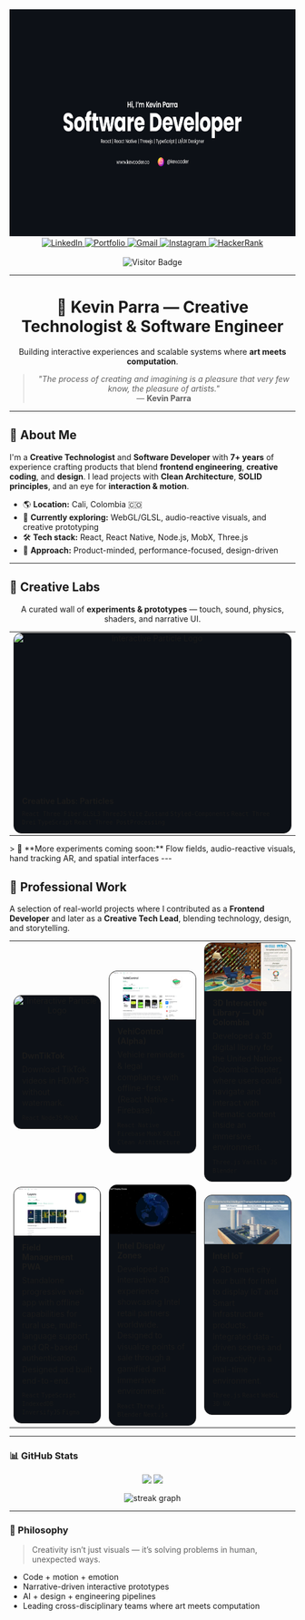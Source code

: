 <div align="center">
  <img height="400" src="./images/banner_github.png" alt="KevCoder Banner" />
</div>

<div align="center">
  <a href="https://www.linkedin.com/in/kmp535/" target="_blank">
    <img src="https://img.shields.io/static/v1?message=LinkedIn&logo=linkedin&label=&color=0077B5&logoColor=white&style=for-the-badge" height="28" alt="LinkedIn"/>
  </a>
  <a href="https://links.kevcoder.co/" target="_blank">
    <img src="https://img.shields.io/static/v1?message=Portfolio&logo=vercel&label=&color=000000&logoColor=white&style=for-the-badge" height="28" alt="Portfolio"/>
  </a>
  <a href="mailto:kevinparra535@gmail.com" target="_blank">
    <img src="https://img.shields.io/static/v1?message=Gmail&logo=gmail&label=&color=D14836&logoColor=white&style=for-the-badge" height="28" alt="Gmail"/>
  </a>
  <a href="https://www.instagram.com/kev.coder/" target="_blank">
    <img src="https://img.shields.io/static/v1?message=Instagram&logo=instagram&label=&color=E4405F&logoColor=white&style=for-the-badge" height="28" alt="Instagram"/>
  </a>
  <a href="https://www.hackerrank.com/profile/kevinparra535" target="_blank">
    <img src="https://img.shields.io/static/v1?message=HackerRank&logo=hackerrank&label=&color=2EC866&logoColor=white&style=for-the-badge" height="28" alt="HackerRank"/>
  </a>
</div>

<br/>

<div align="center">
  <img src="https://visitor-badge.laobi.icu/badge?page_id=Kevinparra535.Kevinparra535" alt="Visitor Badge"/>
</div>

---

<h1 align="center">🎨 Kevin Parra — Creative Technologist & Software Engineer</h1>
<p align="center">
  Building interactive experiences and scalable systems where <b>art meets computation</b>.
</p>

<blockquote align="center">
  <i>"The process of creating and imagining is a pleasure that very few know, the pleasure of artists."</i><br/>
  — <b>Kevin Parra</b>
</blockquote>

---

## 🧭 About Me

I'm a **Creative Technologist** and **Software Developer** with **7+ years** of experience crafting products that blend **frontend engineering**, **creative coding**, and **design**. I lead projects with **Clean Architecture**, **SOLID principles**, and an eye for **interaction & motion**.

- 🌎 **Location:** Cali, Colombia 🇨🇴
- 🔬 **Currently exploring:** WebGL/GLSL, audio-reactive visuals, and creative prototyping
- 🛠️ **Tech stack:** React, React Native, Node.js, MobX, Three.js
- 🧠 **Approach:** Product-minded, performance-focused, design-driven

---

<!-- CREATIVE LABS (HTML TABLE GRID SIN CSS) -->

## 🧪 Creative Labs

<p align="center">A curated wall of <b>experiments & prototypes</b> — touch, sound, physics, shaders, and narrative UI.</p>

<table align="center">
  <tr>
    <td align="center" width="33%">
      <a class="lab-card" href="https://github.com/Kevinparra535/creativedev.particles" target="_blank" style="text-decoration:none; border:1px solid #2d2d2d; border-radius:14px; overflow:hidden; display:flex; flex-direction:column; background:#0d1117;">
      <img src="/images/labs_particles.gif" alt="Interactive Particle Logo" style="width:100%; aspect-ratio:16/9; object-fit:cover;">
      <div style="padding:12px 14px; text-align:left;">
        <h4 style="margin:0 0 6px 0;">Creative Labs: Particles</h4>
        <p style="margin:0; font-size:12px;">
          <code>React Three Fiber</code> <code>GLSL3</code> <code>ThreeJS</code>
          <code>Vite</code> <code>Zustand</code> <code>Styled-Components</code> <code>React Three Drei</code> <code>TypeScript</code> <code>React Three PostProcessing</code>
        </p>
      </div>
    </a>
    </td>
    <!-- <td align="center" width="33%">
      <a href="https://github.com/Kevinparra535/flow-fields" target="_blank">
        <img src="./labs/flow_fields.gif" alt="Flow Fields" width="100%" />
        <br/>
        <b>Flow Fields</b>
      </a>
      <br/>
      <sub>Arte generativo con ruido de Perlin y dinámica de trayectorias.</sub>
      <br/>
      <sub><code>p5.js</code> <code>TypeScript</code></sub>
    </td> -->
    <!-- <td align="center" width="33%">
      <a href="https://github.com/Kevinparra535/audio-reactive-sphere" target="_blank">
        <img src="./labs/3d_audio_reactive.gif" alt="Audio Reactive 3D Sphere" width="100%" />
        <br/>
        <b>Audio Reactive 3D Sphere</b>
      </a>
      <br/>
      <sub>Deformación de malla y emisión de partículas según amplitud.</sub>
      <br/>
      <sub><code>Three.js</code> <code>Web Audio API</code></sub>
    </td> -->

  </tr>
  <!-- <tr>
    <td align="center" width="33%">
      <a href="https://github.com/Kevinparra535/light-lab" target="_blank">
        <img src="./labs/light_lab.gif" alt="Light Simulation Lab" width="100%" />
        <br/>
        <b>Light Simulation Lab</b>
      </a>
      <br/>
      <sub>Reflexiones en tiempo real y difusión de luz en WebGL.</sub>
      <br/>
      <sub><code>R3F</code> <code>Shaders</code></sub>
    </td>
    <td align="center" width="33%">
      <a href="https://github.com/Kevinparra535/hand-tracking-ar" target="_blank">
        <img src="./labs/hand_tracking.gif" alt="Hand Tracking AR" width="100%" />
        <br/>
        <b>Hand Tracking AR</b>
      </a>
      <br/>
      <sub>Interacción AR web con seguimiento de manos.</sub>
      <br/>
      <sub><code>MediaPipe</code> <code>React</code></sub>
    </td>
    <td align="center" width="33%">
      <a href="https://github.com/Kevinparra535" target="_blank">
        <img src="./labs/coming_soon.png" alt="Coming Soon" width="100%" />
        <br/>
        <b>Coming Soon</b>
      </a>
      <br/>
      <sub>Spatial interfaces, AI-driven visuals & motion-driven UI.</sub>
      <br/>
      <sub><code>WebGL</code> <code>AI</code> <code>UX</code></sub>
    </td>
  </tr> -->
</table>
> 🚧 **More experiments coming soon:** Flow fields, audio-reactive visuals, hand tracking AR, and spatial interfaces
---

## 💼 Professional Work

A selection of real-world projects where I contributed as a <b>Frontend Developer</b> and later as a <b>Creative Tech Lead</b>, blending technology, design, and storytelling.

<table align="center">
  <tr>
    <td align="center" width="33%">
      <a class="lab-card" href="https://dwntiktok.com" target="_blank" style="text-decoration:none; border:1px solid #2d2d2d; border-radius:14px; overflow:hidden; display:flex; flex-direction:column; background:#0d1117;">
        <img src="/images/professional_dwntiktok.gif" alt="Interactive Particle Logo" style="width:100%; aspect-ratio:16/9; object-fit:cover;">
        <div style="padding:12px 14px; text-align:left;">
          <h4 style="margin:0 0 6px 0;">DwnTikTok</h4>
          <p style="margin:0 0 8px 0; font-size:14px; line-height:1.4;">
            Download TikTok videos in HD/MP3 without watermark.
          </p>
          <p style="margin:0; font-size:12px;">
            <code>React</code> <code>NodeJS</code> <code>MobX</code>
          </p>
        </div>
      </a>
    </td>
    <td align="center" width="33%">
      <a class="lab-card" href="https://play.google.com/store/apps/details?id=com.ensayo.vehicles.app" target="_blank" style="text-decoration:none; border:1px solid #2d2d2d; border-radius:14px; overflow:hidden; display:flex; flex-direction:column; background:#0d1117;">
        <img src="/images/professional_vehicontrol.png" alt="Interactive Particle Logo" style="width:100%; aspect-ratio:16/9; object-fit:cover;">
        <div style="padding:12px 14px; text-align:left;">
          <h4 style="margin:0 0 6px 0;">VehiControl (Alpha)</h4>
          <p style="margin:0 0 8px 0; font-size:14px; line-height:1.4;">
            Vehicle reminders & legal compliance with offline-first. (React Native + Firebase).
          </p>
          <p style="margin:0; font-size:12px;">
            <code>React Native</code> <code>Firebase</code> <code>MobX</code> <code>SOLID</code> <code>Clean Architecture</code>
          </p>
        </div>
      </a>
    </td>
    <td align="center" width="33%">
      <a class="lab-card" href="https://dwntiktok.com" target="_blank" style="text-decoration:none; border:1px solid #2d2d2d; border-radius:14px; overflow:hidden; display:flex; flex-direction:column; background:#0d1117;">
        <img src="/images/professional_un.jpeg" alt="Interactive Particle Logo" style="width:100%; aspect-ratio:16/9; object-fit:cover;">
        <div style="padding:12px 14px; text-align:left;">
          <h4 style="margin:0 0 6px 0;">3D Interactive Library — UN Colombia</h4>
          <p style="margin:0 0 8px 0; font-size:14px; line-height:1.4;">
            Developed a 3D digital library for the United Nations Colombia chapter, where users could navigate and interact with thematic content inside an immersive environment.
          </p>
          <p style="margin:0; font-size:12px;">
            <code>Three.js</code> <code>Vanilla JS</code> <code>Blender</code>
          </p>
        </div>
      </a>
    </td>
  </tr>
  <tr>
    <td align="center" width="33%">
      <a class="lab-card" href="https://www.linkedin.com/in/kmp535/" target="_blank" style="text-decoration:none; border:1px solid #2d2d2d; border-radius:14px; overflow:hidden; display:flex; flex-direction:column; background:#0d1117;">
        <img src="/images/professional_layers.png" alt="Interactive Particle Logo" style="width:100%; aspect-ratio:16/9; object-fit:cover;">
        <div style="padding:12px 14px; text-align:left;">
          <h4 style="margin:0 0 6px 0;">Field Management PWA</h4>
          <p style="margin:0 0 8px 0; font-size:14px; line-height:1.4;">
            Standalone progressive web app with offline capabilities for rural use, multi-language support, and QR-based authentication. Designed and built end-to-end.
          </p>
                    <p style="margin:0; font-size:12px;">
            <code>React</code> <code>TypeScript</code> <code>IndexedDB</code> <code>InversifyJS</code> <code>Figma</code>
          </p>
        </div>
      </a>
    </td>
    <td align="center" width="33%">
      <a class="lab-card" href="https://www.linkedin.com/in/kmp535/" target="_blank" style="text-decoration:none; border:1px solid #2d2d2d; border-radius:14px; overflow:hidden; display:flex; flex-direction:column; background:#0d1117;">
        <img src="/images/professional_intel.jpeg" alt="Interactive Particle Logo" style="width:100%; aspect-ratio:16/9; object-fit:cover;">
        <div style="padding:12px 14px; text-align:left;">
          <h4 style="margin:0 0 6px 0;">Intel Display Zones</h4>
          <p style="margin:0 0 8px 0; font-size:14px; line-height:1.4;">
Developed an interactive 3D experience showcasing Intel retail partners worldwide. Designed to visualize points of sale through a gamified and immersive environment.
          </p>
                    <p style="margin:0; font-size:12px;">
          <code>React</code> <code>Three.js</code> <code>Blender</code> <code>Next.js</code>
          </p>
        </div>
      </a>
    </td>
        <td align="center" width="33%">
      <a class="lab-card" href="https://www.linkedin.com/in/kmp535/" target="_blank" style="text-decoration:none; border:1px solid #2d2d2d; border-radius:14px; overflow:hidden; display:flex; flex-direction:column; background:#0d1117;">
        <img src="/images/professional_iot.jpeg" alt="Interactive Particle Logo" style="width:100%; aspect-ratio:16/9; object-fit:cover;">
        <div style="padding:12px 14px; text-align:left;">
          <h4 style="margin:0 0 6px 0;">Intel IoT</h4>
          <p style="margin:0 0 8px 0; font-size:14px; line-height:1.4;">
             A 3D smart city tour built for Intel to display IoT and Smart Infrastructure products. Integrated data-driven scenes and interactivity in a real-time environment.
          </p>
          <p style="margin:0; font-size:12px;">
            <code>Three.js</code> <code>React</code> <code>WebGL</code> <code>3D UX</code>
          </p>
        </div>
      </a>
    </td>
  </tr>
</table>

---

### 📊 GitHub Stats

<p align="center">
  <img src="https://github-readme-stats.vercel.app/api?username=Kevinparra535&show_icons=true&theme=vision-friendly-dark" height="150"/>
  <img src="https://github-readme-stats.vercel.app/api/top-langs/?username=Kevinparra535&layout=compact&theme=vision-friendly-dark" height="150"/>
</p>

<p align="center">
  <img src="https://streak-stats.demolab.com?user=Kevinparra535&locale=en&mode=daily&theme=vision-friendly-dark" height="220" alt="streak graph" />
</p>

---

### 💬 Philosophy

> Creativity isn’t just visuals — it’s solving problems in human, unexpected ways.

- Code + motion + emotion
- Narrative-driven interactive prototypes
- AI + design + engineering pipelines
- Leading cross-disciplinary teams where art meets computation
